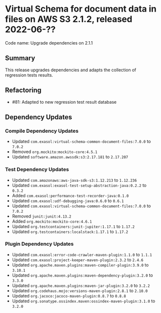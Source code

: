 # Virtual Schema for document data in files on AWS S3 2.1.2, released 2022-06-??

Code name: Upgrade dependencies on 2.1.1

## Summary

This release upgrades dependencies and adapts the collection of regression tests results.

## Refactoring

* #81: Adapted to new regression test result database

## Dependency Updates

### Compile Dependency Updates

* Updated `com.exasol:virtual-schema-common-document-files:7.0.0` to `7.0.2`
* Removed `org.mockito:mockito-core:4.5.1`
* Updated `software.amazon.awssdk:s3:2.17.181` to `2.17.207`

### Test Dependency Updates

* Updated `com.amazonaws:aws-java-sdk-s3:1.12.213` to `1.12.236`
* Updated `com.exasol:exasol-test-setup-abstraction-java:0.2.2` to `0.3.2`
* Added `com.exasol:performance-test-recorder-java:0.1.0`
* Updated `com.exasol:udf-debugging-java:0.6.0` to `0.6.1`
* Updated `com.exasol:virtual-schema-common-document-files:7.0.0` to `7.0.2`
* Removed `junit:junit:4.13.2`
* Added `org.mockito:mockito-core:4.6.1`
* Updated `org.testcontainers:junit-jupiter:1.17.1` to `1.17.2`
* Updated `org.testcontainers:localstack:1.17.1` to `1.17.2`

### Plugin Dependency Updates

* Updated `com.exasol:error-code-crawler-maven-plugin:1.1.0` to `1.1.1`
* Updated `com.exasol:project-keeper-maven-plugin:2.3.2` to `2.4.6`
* Updated `org.apache.maven.plugins:maven-compiler-plugin:3.9.0` to `3.10.1`
* Updated `org.apache.maven.plugins:maven-dependency-plugin:3.2.0` to `3.3.0`
* Updated `org.apache.maven.plugins:maven-jar-plugin:3.2.0` to `3.2.2`
* Updated `org.codehaus.mojo:versions-maven-plugin:2.8.1` to `2.10.0`
* Updated `org.jacoco:jacoco-maven-plugin:0.8.7` to `0.8.8`
* Updated `org.sonatype.ossindex.maven:ossindex-maven-plugin:3.1.0` to `3.2.0`

